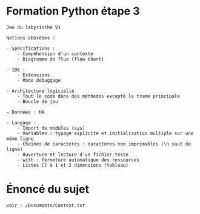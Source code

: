 # Formation Python étape 3

    Jeu du labyrinthe V1

    Notions abordées :
    
    - Spécifications :
        - Compéhension d'un contexte
        - Diagramme de flux (flow chart)
        
    - IDE :
        - Extensions
        - Mode debuggage
      
    - Architecture logicielle
        - Tout le code dans des méthodes excepté la trame principale
        - Boucle de jeu
        
    - Données : NA

    - Langage :
        - Import de modules (sys)
        - Variables : typage explicite et initialisation multiple sur une même ligne
        - Chaines de caractères : caractères non imprimables (\n saut de ligne)
        - Ouverture et lecture d'un fichier texte
        - with : fermeture automatique des ressources
        - Listes [] à 1 et 2 dimensions (tableau)

# Énoncé du sujet

    voir : /Documents/Context.txt
